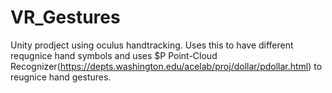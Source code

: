# VR_Gestures
Unity prodject using oculus handtracking. Uses this to have different requgnice hand symbols and uses $P Point-Cloud Recognizer(https://depts.washington.edu/acelab/proj/dollar/pdollar.html) to reugnice hand gestures.
